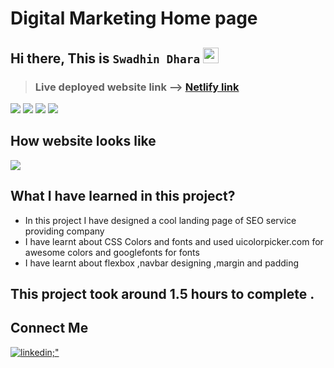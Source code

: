 



# Digital Marketing Home page

## Hi there, This is `Swadhin Dhara` <img src="https://media.giphy.com/media/hvRJCLFzcasrR4ia7z/giphy.gif" width="25px">

> ### **Live deployed website link** --> [Netlify link](https://live-class-digital-marketing-project-3.netlify.app/)

<span>
<img src="https://img.shields.io/badge/html5%20-%23E34F26.svg?&style=for-the-badge&logo=html5&logoColor=white"/>
<img src="https://img.shields.io/badge/css3%20-%231572B6.svg?&style=for-the-badge&logo=css3&logoColor=white"/>
<img src="https://img.shields.io/badge/git%20-%23404d59.svg?&style=for-the-badge&logo=git&logoColor=white"/>
<img src="https://img.shields.io/badge/github%20-%23121011.svg?&style=for-the-badge&logo=github&logoColor=white"/>
</span>

## How website looks like
<img src ="https://github.com/Swadhindhara/digital_marketing_landing_page-project-3/blob/main/Final%20Output.png">

## What I have learned in this project?
- In this project I have designed a cool landing page of SEO service providing company
- I have learnt about CSS Colors and fonts and used uicolorpicker.com for awesome colors and googlefonts for fonts
- I have learnt about flexbox ,navbar designing ,margin and padding


## This project took around 1.5 hours to complete .

## Connect Me
  <a href="https://www.linkedin.com/in/swadhin-dhara-3a402a181/" target="_blank">
    <img src=https://img.shields.io/badge/LinkedIn-0077B5?style=for-the-badge&logo=linkedin&logoColor=white alt=linkedin;" />
  </a>